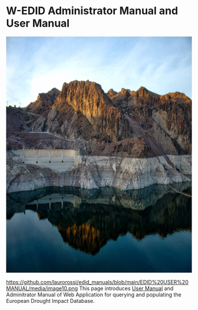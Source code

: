 # W-EDID Administrator Manual and User Manual

<img src="./EDID%20USER%20MANUAL/media/image7.jpeg" style="width:8.325in;height:6.68056in"
alt/>

https://github.com/laurorossi/edid_manuals/blob/main/EDID%20USER%20MANUAL/media/image10.png
This page introduces [User Manual](./EDID%20USER%20MANUAL/README.md) and Adminitrator Manual of Web Application for querying and populating the European Drought Impact Database. 
##
